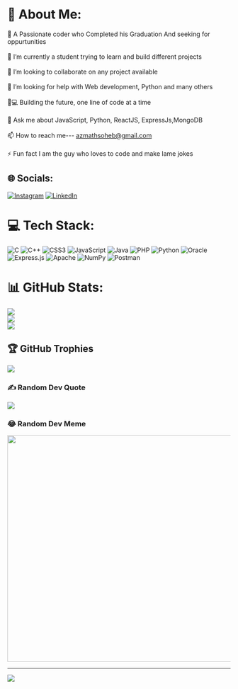 # 💫 About Me:
🤖 A Passionate coder who Completed his Graduation And seeking for oppurtunities<br><br>🔭 I’m currently a student trying to learn and build different projects<br><br>👯 I’m looking to collaborate on any project available<br><br>🤝 I’m looking for help with Web development, Python and many others<br><br>🚀💻 Building the future, one line of code at a time <br><br>💬 Ask me about  JavaScript, Python, ReactJS, ExpressJs,MongoDB<br><br>📫 How to reach me--- azmathsoheb@gmail.com<br><br>⚡ Fun fact I am the guy who loves to code and make lame jokes


## 🌐 Socials:
[![Instagram](https://img.shields.io/badge/Instagram-%23E4405F.svg?logo=Instagram&logoColor=white)](https://www.instagram.com/azmath.123?igsh=MXRva3A2NjJudW15NQ==) [![LinkedIn](https://img.shields.io/badge/LinkedIn-%230077B5.svg?logo=linkedin&logoColor=white)](https://linkedin.com/in/https://www.linkedin.com/in/azmath-ali-764aa4251) 

# 💻 Tech Stack:
![C](https://img.shields.io/badge/c-%2300599C.svg?style=flat-square&logo=c&logoColor=white) ![C++](https://img.shields.io/badge/c++-%2300599C.svg?style=flat-square&logo=c%2B%2B&logoColor=white) ![CSS3](https://img.shields.io/badge/css3-%231572B6.svg?style=flat-square&logo=css3&logoColor=white) ![JavaScript](https://img.shields.io/badge/javascript-%23323330.svg?style=flat-square&logo=javascript&logoColor=%23F7DF1E) ![Java](https://img.shields.io/badge/java-%23ED8B00.svg?style=flat-square&logo=java&logoColor=white) ![PHP](https://img.shields.io/badge/php-%23777BB4.svg?style=flat-square&logo=php&logoColor=white) ![Python](https://img.shields.io/badge/python-3670A0?style=flat-square&logo=python&logoColor=ffdd54) ![Oracle](https://img.shields.io/badge/Oracle-F80000?style=flat-square&logo=oracle&logoColor=white) ![Express.js](https://img.shields.io/badge/express.js-%23404d59.svg?style=flat-square&logo=express&logoColor=%2361DAFB) ![Apache](https://img.shields.io/badge/apache-%23D42029.svg?style=flat-square&logo=apache&logoColor=white) ![NumPy](https://img.shields.io/badge/numpy-%23013243.svg?style=flat-square&logo=numpy&logoColor=white) ![Postman](https://img.shields.io/badge/Postman-FF6C37?style=flat-square&logo=postman&logoColor=white)
# 📊 GitHub Stats:
![](https://github-readme-stats.vercel.app/api?username=Azmath-123&theme=react&hide_border=false&include_all_commits=false&count_private=false)<br/>
![](https://github-readme-streak-stats.herokuapp.com/?user=Azmath-123&theme=react&hide_border=false)<br/>
![](https://github-readme-stats.vercel.app/api/top-langs/?username=Azmath-123&theme=react&hide_border=false&include_all_commits=false&count_private=false&layout=compact)

## 🏆 GitHub Trophies
![](https://github-profile-trophy.vercel.app/?username=Azmath-123&theme=radical&no-frame=false&no-bg=true&margin-w=4)

### ✍️ Random Dev Quote
![](https://quotes-github-readme.vercel.app/api?type=horizontal&theme=radical)

### 😂 Random Dev Meme
<img src="https://random-memer.herokuapp.com/" width="512px"/>

---
[![](https://visitcount.itsvg.in/api?id=Azmath-123&icon=0&color=0)](https://visitcount.itsvg.in)

<!-- Proudly created with GPRM ( https://gprm.itsvg.in ) -->
